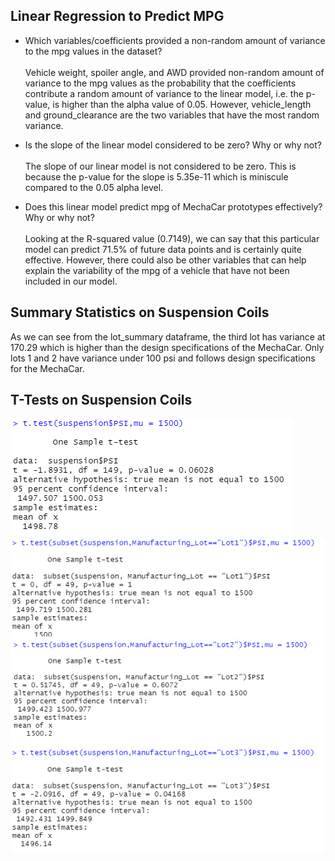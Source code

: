 ## Linear Regression to Predict MPG

- Which variables/coefficients provided a non-random amount of variance to the mpg values in the dataset?
<br><br>
Vehicle weight, spoiler angle, and AWD provided non-random amount of variance to the mpg values as the probability that the coefficients contribute a random amount of variance to the linear model, i.e. the p-value, is higher than the alpha value of 0.05. However, vehicle_length and ground_clearance are the two variables that have the most random variance.

- Is the slope of the linear model considered to be zero? Why or why not?<br><br>
The slope of our linear model is not considered to be zero. This is because the p-value for the slope is 5.35e-11 which is miniscule compared to the 0.05 alpha level.

- Does this linear model predict mpg of MechaCar prototypes effectively? Why or why not?<br><br>
Looking at the R-squared value (0.7149), we can say that this particular model can predict 71.5% of future data points and is certainly quite effective. However, there could also be other variables that can help explain the variability of the mpg of a vehicle that have not been included in our model.

## Summary Statistics on Suspension Coils

As we can see from the lot_summary dataframe, the third lot has variance at 170.29 which is higher than the design specifications of the MechaCar. Only lots 1 and 2 have variance under 100 psi and follows design specifications for the MechaCar.

## T-Tests on Suspension Coils
![t-test for all lots](images/t-test_for_all_lots.PNG)
![t-test for all lots](images/t-test_for_lot1.PNG)
![t-test for all lots](images/t-test_for_lot2.PNG)
![t-test for all lots](images/t-test_for_lot3.PNG)
